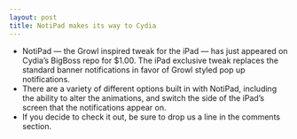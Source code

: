 ```yaml
---
layout: post
title: NotiPad makes its way to Cydia
---
```

* NotiPad — the Growl inspired tweak for the iPad — has just appeared on Cydia’s BigBoss repo for $1.00. The iPad exclusive tweak replaces the standard banner notifications in favor of Growl styled pop up notifications.
* There are a variety of different options built in with NotiPad, including the ability to alter the animations, and switch the side of the iPad’s screen that the notifications appear on.
* If you decide to check it out, be sure to drop us a line in the comments section.

